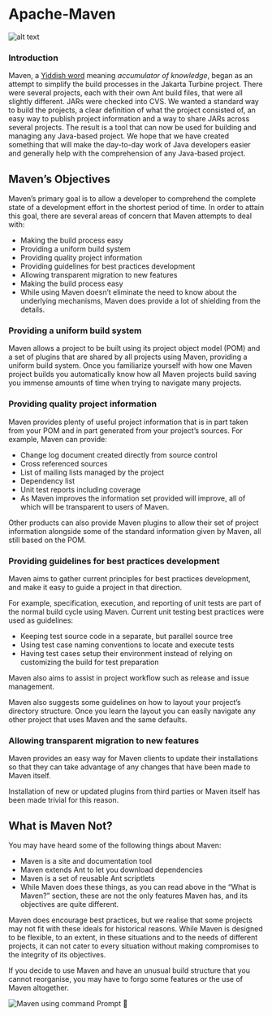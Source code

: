 # Apache-Maven

![alt text](https://upload.wikimedia.org/wikipedia/commons/thumb/0/0b/Maven_logo.svg/1280px-Maven_logo.svg.png)
### Introduction

Maven, a [Yiddish word](https://en.wikipedia.org/wiki/Maven) meaning *accumulator of knowledge*, 
began as an attempt to simplify the build processes in the Jakarta Turbine project.
There were several projects, each with their own Ant build files, that were all slightly different. 
JARs were checked into CVS. We wanted a standard way to build the projects, a clear definition of what the project consisted of,
an easy way to publish project information and a way to share JARs across several projects.
The result is a tool that can now be used for building and managing any Java-based project.
We hope that we have created something that will make the day-to-day work of Java developers easier and generally help with the 
comprehension of any Java-based project.

## Maven’s Objectives
Maven’s primary goal is to allow a developer to comprehend the complete state of a development effort in the shortest period of time. 
In order to attain this goal, there are several areas of concern that Maven attempts to deal with:

* Making the build process easy
* Providing a uniform build system
* Providing quality project information
* Providing guidelines for best practices development
* Allowing transparent migration to new features
* Making the build process easy
* While using Maven doesn’t eliminate the need to know about the underlying mechanisms,
Maven does provide a lot of shielding from the details.

### Providing a uniform build system
Maven allows a project to be built using its project object model (POM) and a set of plugins that are shared by all projects using Maven, 
providing a uniform build system.
Once you familiarize yourself with how one Maven project builds you automatically know how all Maven projects build saving you 
immense amounts of time when trying to navigate many projects.

### Providing quality project information
Maven provides plenty of useful project information that is in part taken from your POM and
in part generated from your project’s sources. For example, Maven can provide:

* Change log document created directly from source control
* Cross referenced sources
* List of mailing lists managed by the project
* Dependency list
* Unit test reports including coverage
* As Maven improves the information set provided will improve, all of which will be transparent to users of Maven.

Other products can also provide Maven plugins to allow their set of project information alongside some of the standard information given by Maven, all still based on the POM.

### Providing guidelines for best practices development
Maven aims to gather current principles for best practices development, and make it easy to guide a project in that direction.

For example, specification, execution, and reporting of unit tests are part of the normal build cycle using Maven.
Current unit testing best practices were used as guidelines:

* Keeping test source code in a separate, but parallel source tree
* Using test case naming conventions to locate and execute tests
* Having test cases setup their environment instead of relying on customizing the build for test preparation

Maven also aims to assist in project workflow such as release and issue management.

Maven also suggests some guidelines on how to layout your project’s directory structure.
Once you learn the layout you can easily navigate any other project that uses Maven and the same defaults.

### Allowing transparent migration to new features
Maven provides an easy way for Maven clients to update their installations so that they can take advantage of any changes that have been made to Maven itself.

Installation of new or updated plugins from third parties or Maven itself has been made trivial for this reason.

## What is Maven Not?
You may have heard some of the following things about Maven:

* Maven is a site and documentation tool
* Maven extends Ant to let you download dependencies
* Maven is a set of reusable Ant scriptlets
* While Maven does these things, as you can read above in the “What is Maven?” section, these are not the only features Maven has, and 
its objectives are quite different.

Maven does encourage best practices, but we realise that some projects may not fit with these ideals for historical reasons. 
While Maven is designed to be flexible, to an extent, in these situations and to the needs of different projects,
it can not cater to every situation without making compromises to the integrity of its objectives.

If you decide to use Maven and have an unusual build structure that you cannot reorganise, you may have to forgo some features or
the use of Maven altogether.


![Maven using command Prompt 🤩](https://github.com/sumyak/Apache-Maven/tree/master/cmd)
